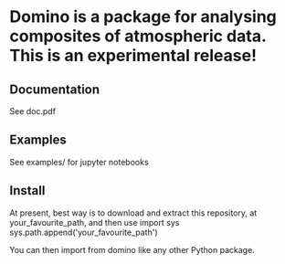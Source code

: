 # Domino is a package for analysing composites of atmospheric data. This is an experimental release!

## Documentation

See doc.pdf

## Examples

See examples/ for jupyter notebooks

## Install

At present, best way is to download and extract this repository, at your_favourite_path, and then use 
import sys
sys.path.append('your_favourite_path')

You can then import from domino like any other Python package.
